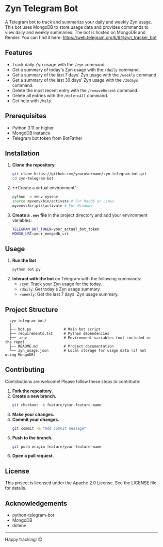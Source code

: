 # Zyn Telegram Bot

A Telegram bot to track and summarize your daily and weekly Zyn usage. This bot uses MongoDB to store usage data and provides commands to view daily and weekly summaries.
The bot is hosted on MongoDB and Render. You can find it here: https://web.telegram.org/k/#@zyn_tracker_bot

## Features

- Track daily Zyn usage with the `/zyn` command.
- Get a summary of today's Zyn usage with the `/daily` command.
- Get a summary of the last 7 days' Zyn usage with the `/weekly` command.
- Get a summary of the last 30 days' Zyn usage with the `/30days` command.
- Delete the most recent entry with the `/removeRecent` command.
- Delete all entries with the `/deleteAll` command.
- Get help with `/help`.

## Prerequisites

- Python 3.11 or higher
- MongoDB instance
- Telegram bot token from BotFather

## Installation

1. **Clone the repository**:
   ```bash
   git clone https://github.com/yourusername/zyn-telegram-bot.git
   cd zyn-telegram-bot
   ```
2. **Create a virtual environment":
   ```bash
   python -m venv myvenv
   source myvenv/bin/activate # For MacOS or Linux
   myvenv\Scripts\activate # For Windows
   ```
3. **Create a `.env` file** in the project directory and add your environment variables:
   ```bash
   TELEGRAM_BOT_TOKEN=your_actual_bot_token
   MONGO_URI=your_mongodb_uri
   ```
## Usage
1. **Run the Bot**
   ```bash
   python bot.py
   ```
2. **Interact with the bot** on Telegram with the following commands:
   - `/zyn`: Track your Zyn usage for the today.
   - `/daily`: Get today's Zyn usage summary.
   - `/weekly`: Get the last 7 days' Zyn usage summary.
## Project Structure
```
  zyn-telegram-bot/
  │
  ├── bot.py               # Main bot script
  ├── requirements.txt     # Python dependencies
  ├── .env                 # Environment variables (not included in the repo)
  ├── README.md            # Project documentation
  └── zyn_usage.json       # Local storage for usage data (if not using MongoDB)
```
## Contributing
Contributions are welcome! Please follow these steps to contribute:
1. **Fork the repository.**
2. **Create a new branch.**
   ```bash
   git checkout -b feature/your-feature-name
   ```
3. **Make your changes.**
4. **Commit your changes.**
   ```bash
   git commit -m "Add commit message"
   ```
5. **Push to the branch.**
   ```bash
   git push origin feature/your-feature-name
   ```
6. **Open a pull request.**
## License
This project is licensed under the Apache 2.0 License. See the LICENSE file for details.
## Acknowledgements
- python-telegram-bot
- MongoDB
- dotenv
---
Happy tracking! 😊
